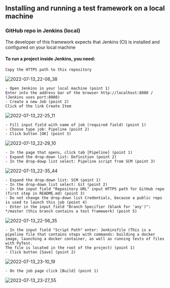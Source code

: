 ## Installing and running a test framework on a local machine
### GitHub repo in Jenkins (local)
The developer of this framework expects that Jenkins (CI) is installed and configured on your local machine
#### To run a project inside Jenkins, you need:
```shell
Copy the HTTPS path to this repository
```
![2022-07-13_22-06_38](https://user-images.githubusercontent.com/59145841/178812825-2535ac6c-c087-447f-a321-d7438e1b840d.png)
```shell
- Open Jenkins in your local machine (point 1)
Enter into the address bar of the browser http://localhost:8080 / (Jenkins uses port:8080) 
- Create a new Job (point 2)
Click of the link Create Item 
```
![2022-07-13_22-25_11](https://user-images.githubusercontent.com/59145841/178815590-5352d7d2-0a4e-433b-98d8-5563c137577f.png)
```shell
- Fill input field with name of job (required field) (point 1)
- Choose type job: Pipeline (point 2)
- Click button [OK] (point 3)
```
![2022-07-13_22-29_10](https://user-images.githubusercontent.com/59145841/178816503-ac566223-be28-4f95-b1f5-6304887805ed.png)
```shell
- In the page that opens, click tab [Pipeline] (point 1)
- Expand the drop-down list: Definition (point 2)
- In the drop-dowp list select: Pipeline script from SCM (point 3)
```
![2022-07-13_22-35_44](https://user-images.githubusercontent.com/59145841/178818485-23d36038-e9a3-4397-b182-15a8a40e9cb7.png)
```shell
- Expand the drop-down list: SCM (point 1)
- In the drop-down list select: Git (point 2)
- In the input field "Repository URL" input HTTPS path for GitHub repo (first step in README.md) (point 3)
- Do not change the drop-down list Credentials, because a public repo is used to launch this job (point 4)
- Enter in the input field "Branch Specifier (blank for 'any')": */master (this branch contains a test framework) (point 5)
```
![2022-07-13_22-56_35](https://user-images.githubusercontent.com/59145841/178825428-60334f3f-dd56-42dd-a518-4fd61555363c.png)
```shell
- In the input field "Script Path" enter: Jenkinsfile (This is a pipeline file that contains steps with commands: building a docker image, launching a docker container, as well as running tests of files with PyTest.
The file is located in the root of the project) (point 1)
- Click button [Save] (point 2)
```
![2022-07-13_23-10_19](https://user-images.githubusercontent.com/59145841/178829082-a5219d79-c5b8-4e85-95e3-790f582bcd84.png)
```shell
- On the job page click [Build] (point 1)
```
![2022-07-13_23-27_55](https://user-images.githubusercontent.com/59145841/178829224-698ab541-f17f-4cc0-8147-500f0800cfe2.png)




